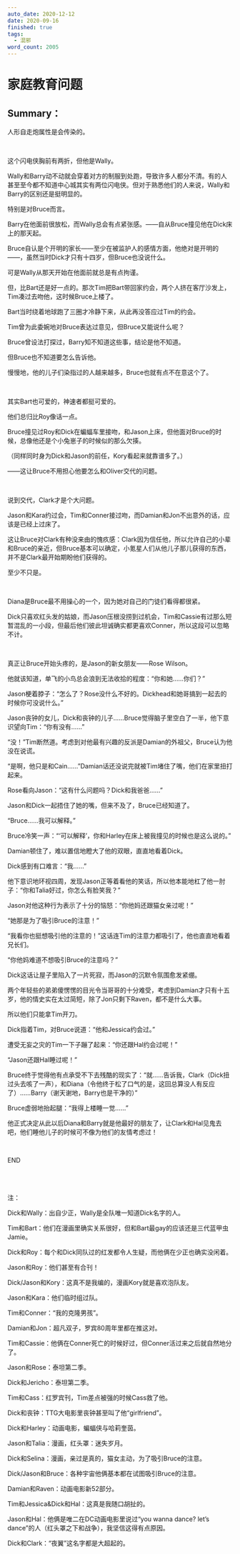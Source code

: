 ```yaml
---
auto_date: 2020-12-12
date: 2020-09-16
finished: true
tags:
  - 混邪
word_count: 2005
---
```


# 家庭教育问题

## Summary：

人形自走炮属性是会传染的。

<br>

这个闪电侠胸前有两折，但他是Wally。

Wally和Barry动不动就会穿着对方的制服到处跑，导致许多人都分不清。有的人甚至至今都不知道中心城其实有两位闪电侠。但对于熟悉他们的人来说，Wally和Barry的区别还是挺明显的。

特别是对Bruce而言。

Barry在他面前很放松，而Wally总会有点紧张感。——自从Bruce撞见他在Dick床上的那天起。

Bruce自认是个开明的家长——至少在被监护人的感情方面，他绝对是开明的——，虽然当时Dick才只有十四岁，但Bruce也没说什么。

可是Wally从那天开始在他面前就总是有点拘谨。

但，比Bart还是好一点的。那次Tim把Bart带回家约会，两个人挤在客厅沙发上，Tim凑过去吻他，这时候Bruce上楼了。

Bart当时绕着地球跑了三圈才冷静下来，从此再没答应过Tim的约会。

Tim曾为此委婉地对Bruce表达过意见，但Bruce又能说什么呢？

Bruce曾设法打探过，Barry知不知道这些事，结论是他不知道。

但Bruce也不知道要怎么告诉他。

慢慢地，他的儿子们染指过的人越来越多，Bruce也就有点不在意这个了。

<br>

其实Bart也可爱的，神速者都挺可爱的。

他们总归比Roy像话一点。

Bruce撞见过Roy和Dick在蝙蝠车里接吻，和Jason上床，但他面对Bruce的时候，总像他还是个小兔崽子的时候似的那么欠揍。

（同样同时身为Dick和Jason的前任，Kory看起来就靠谱多了。）

——这让Bruce不用担心他要怎么和Oliver交代的问题。

<br>

说到交代，Clark才是个大问题。

Jason和Kara约过会，Tim和Conner接过吻，而Damian和Jon不出意外的话，应该是已经上过床了。

这让Bruce对Clark有种没来由的愧疚感：Clark因为信任他，所以允许自己的小辈和Bruce的亲近，但Bruce基本可以确定，小氪星人们从他儿子那儿获得的东西，并不是Clark最开始期盼他们获得的。

至少不只是。

<br>

Diana是Bruce最不用操心的一个，因为她对自己的门徒们看得都很紧。

Dick只喜欢红头发的姑娘，而Jason压根没捞到过机会，Tim和Cassie有过那么短暂混乱的一小段，但最后他们彼此坦诚确实都更喜欢Conner，所以这段可以忽略不计。

<br>

真正让Bruce开始头疼的，是Jason的新女朋友——Rose Wilson。

他就该知道，单飞的小鸟总会浪到无法收拾的程度：“你和她……你们？”

Jason梗着脖子：“怎么了？Rose没什么不好的。Dickhead和她哥搞到一起去的时候你可没说什么。”

Jason丧钟的女儿，Dick和丧钟的儿子……Bruce觉得脑子里空白了一半，他下意识望向Tim：“你有没有……”

“没！”Tim断然道。考虑到对他最有兴趣的反派是Damian的外祖父，Bruce认为他没在说谎。

“是啊，他只是和Cain……”Damian话还没说完就被Tim堵住了嘴，他们在家里扭打起来。

Rose看向Jason：“这有什么问题吗？Dick和我爸爸……”

Jason和Dick一起捂住了她的嘴，但来不及了，Bruce已经知道了。

“Bruce……我可以解释。”

Bruce冷笑一声：“‘可以解释’，你和Harley在床上被我撞见的时候也是这么说的。”

Damian顿住了，难以置信地瞪大了他的双眼，直直地看着Dick。

Dick感到有口难言：“我……”

他下意识地环视四周，发现Jason正等着看他的笑话，所以他本能地杠了他一肘子：“你和Talia好过，你怎么有脸笑我？”

Jason对他这种行为表示了十分的恼怒：“你他妈还跟猫女亲过呢！”

“她那是为了吸引Bruce的注意！”

“我看你也挺想吸引他的注意的！”这话连Tim的注意力都吸引了，他也直直地看着兄长们。

“你他妈难道不想吸引Bruce的注意吗？”

Dick这话让屋子里陷入了一片死寂，而Jason的沉默令氛围愈发紧绷。

两个年轻些的弟弟傻愣愣的目光令当哥哥的十分难受，考虑到Damian才只有十五岁，他的情史实在太过简短，除了Jon只剩下Raven，都不是什么大事。

所以他们只能拿Tim开刀。

Dick指着Tim，对Bruce说道：“他和Jessica约会过。”

遭受无妄之灾的Tim一下子蹦了起来：“你还跟Hal约会过呢！”

“Jason还跟Hal睡过呢！”

Bruce终于觉得他有点承受不下去残酷的现实了：“就……告诉我，Clark（Dick扭过头去咳了一声），和Diana（令他终于松了口气的是，这回总算没人有反应了）……Barry（谢天谢地，Barry也是干净的）”

Bruce虚弱地抬起腿：“我得上楼睡一觉……”

他正式决定从此以后Diana和Barry就是他最好的朋友了，让Clark和Hal见鬼去吧，他们睡他儿子的时候可不像为他们的友情考虑过！

<br>

END

<br>

<br>
<br>
注：

Dick和Wally：出自少正，Wally是全队唯一知道Dick名字的人。

Tim和Bart：他们在漫画里确实关系很好，但和Bart最gay的应该还是三代蓝甲虫Jamie。

Dick和Roy：每个和Dick同队过的红发都令人生疑，而他俩在少正也确实没闲着。

Jason和Roy：他们甚至有合刊！

Dick/Jason和Kory：这真不是我编的，漫画Kory就是喜欢泡队友。

Jason和Kara：他们临时组过队。

Tim和Conner：“我的克隆男孩”。

Damian和Jon：超凡双子，罗宾80周年里都在推这对。

Tim和Cassie：他俩在Conner死亡的时候好过，但Conner活过来之后就自然地分了。

Jason和Rose：泰坦第二季。

Dick和Jericho：泰坦第二季。

Tim和Cass：红罗宾刊，Tim差点被强的时候Cass救了他。

Dick和丧钟：TTG大电影里丧钟甚至叫了他“girlfriend”。

Dick和Harley：动画电影，蝙蝠侠与哈莉奎茵。

Jason和Talia：漫画，红头罩：迷失岁月。

Dick和Selina：漫画，亲过是真的，猫女主动，为了吸引Bruce的注意。

Dick/Jason和Bruce：各种宇宙他俩基本都在试图吸引Bruce的注意。

Damian和Raven：动画电影新52部分。

Tim和Jessica&Dick和Hal：这真是我随口胡扯的。

Jason和Hal：他俩是唯二在DC动画电影里说过“you wanna dance? let’s dance”的人（红头罩之下和战争），我坚信这得有点原因。

Dick和Clark：“夜翼”这名字都是大超起的。
